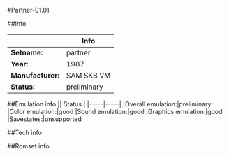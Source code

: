 #Partner-01.01

##Info

||Info|
|-----|-----|
|**Setname:**|partner
|**Year:**|1987
|**Manufacturer:**|SAM SKB VM
|**Status:**|preliminary

##Emulation info
|| Status |
|-----|-----|
|Overall emulation:|preliminary
|Color emulation:|good
|Sound emulation:|good
|Graphics emulation:|good
|Savestates:|unsupported

##Tech info

##Romset info

<!--- START OF EDITED COMMENT DO NOT TOUCH TEXT ABOVE-->
